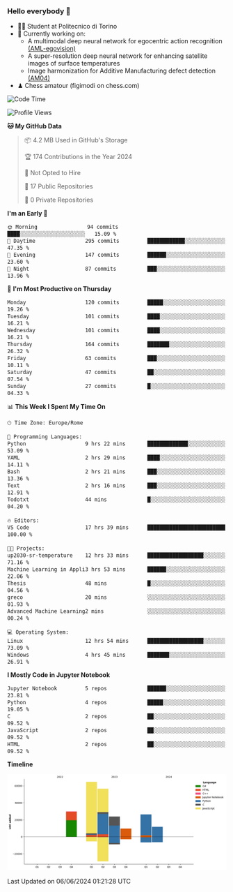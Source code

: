 ### Hello everybody 👋
- 🧑‍🎓 Student at Politecnico di Torino
- 🤖 Currently working on:
  - A multimodal deep neural network for egocentric action recognition [(AML-egovision)](https://github.com/figimodi/AML-egovision)
  - A super-resolution deep neural network for enhancing satellite images of surface temperatures
  - Image harmonization for Additive Manufacturing defect detection [(AM04)](https://github.com/figimodi/AM04)
- ♟ Chess amatour (figimodi on chess.com)

<!--
[![Figimodi's GitHub stats](https://github-readme-stats.vercel.app/api?username=figimodi&rank_icon=github&show_icons=true&include_all_commits=true)](https://github.com/figimodi/github-readme-stats)

![Top Langs](https://github-readme-stats.vercel.app/api/top-langs/?username=figimodi&layout=compact&)

[![Figimodi's WakaTime stats](https://github-readme-stats.vercel.app/api/wakatime?username=figimodi)](https://github.com/figimodi/github-readme-stats)
-->

<!--START_SECTION:waka-->
![Code Time](http://img.shields.io/badge/Code%20Time-156%20hrs%2058%20mins-blue)

![Profile Views](http://img.shields.io/badge/Profile%20Views-1-blue)

**🐱 My GitHub Data** 

> 📦 4.2 MB Used in GitHub's Storage 
 > 
> 🏆 174 Contributions in the Year 2024
 > 
> 🚫 Not Opted to Hire
 > 
> 📜 17 Public Repositories 
 > 
> 🔑 0 Private Repositories 
 > 
**I'm an Early 🐤** 

```text
🌞 Morning                94 commits          ████░░░░░░░░░░░░░░░░░░░░░   15.09 % 
🌆 Daytime                295 commits         ████████████░░░░░░░░░░░░░   47.35 % 
🌃 Evening                147 commits         ██████░░░░░░░░░░░░░░░░░░░   23.60 % 
🌙 Night                  87 commits          ███░░░░░░░░░░░░░░░░░░░░░░   13.96 % 
```
📅 **I'm Most Productive on Thursday** 

```text
Monday                   120 commits         █████░░░░░░░░░░░░░░░░░░░░   19.26 % 
Tuesday                  101 commits         ████░░░░░░░░░░░░░░░░░░░░░   16.21 % 
Wednesday                101 commits         ████░░░░░░░░░░░░░░░░░░░░░   16.21 % 
Thursday                 164 commits         ███████░░░░░░░░░░░░░░░░░░   26.32 % 
Friday                   63 commits          ███░░░░░░░░░░░░░░░░░░░░░░   10.11 % 
Saturday                 47 commits          ██░░░░░░░░░░░░░░░░░░░░░░░   07.54 % 
Sunday                   27 commits          █░░░░░░░░░░░░░░░░░░░░░░░░   04.33 % 
```


📊 **This Week I Spent My Time On** 

```text
🕑︎ Time Zone: Europe/Rome

💬 Programming Languages: 
Python                   9 hrs 22 mins       █████████████░░░░░░░░░░░░   53.09 % 
YAML                     2 hrs 29 mins       ████░░░░░░░░░░░░░░░░░░░░░   14.11 % 
Bash                     2 hrs 21 mins       ███░░░░░░░░░░░░░░░░░░░░░░   13.36 % 
Text                     2 hrs 16 mins       ███░░░░░░░░░░░░░░░░░░░░░░   12.91 % 
Todotxt                  44 mins             █░░░░░░░░░░░░░░░░░░░░░░░░   04.20 % 

🔥 Editors: 
VS Code                  17 hrs 39 mins      █████████████████████████   100.00 % 

🐱‍💻 Projects: 
up2030-sr-temperature    12 hrs 33 mins      ██████████████████░░░░░░░   71.16 % 
Machine Learning in Appli3 hrs 53 mins       ██████░░░░░░░░░░░░░░░░░░░   22.06 % 
Thesis                   48 mins             █░░░░░░░░░░░░░░░░░░░░░░░░   04.56 % 
greco                    20 mins             ░░░░░░░░░░░░░░░░░░░░░░░░░   01.93 % 
Advanced Machine Learning2 mins              ░░░░░░░░░░░░░░░░░░░░░░░░░   00.24 % 

💻 Operating System: 
Linux                    12 hrs 54 mins      ██████████████████░░░░░░░   73.09 % 
Windows                  4 hrs 45 mins       ███████░░░░░░░░░░░░░░░░░░   26.91 % 
```

**I Mostly Code in Jupyter Notebook** 

```text
Jupyter Notebook         5 repos             ██████░░░░░░░░░░░░░░░░░░░   23.81 % 
Python                   4 repos             █████░░░░░░░░░░░░░░░░░░░░   19.05 % 
C                        2 repos             ██░░░░░░░░░░░░░░░░░░░░░░░   09.52 % 
JavaScript               2 repos             ██░░░░░░░░░░░░░░░░░░░░░░░   09.52 % 
HTML                     2 repos             ██░░░░░░░░░░░░░░░░░░░░░░░   09.52 % 
```



**Timeline**

![Lines of Code chart](https://raw.githubusercontent.com/figimodi/figimodi/main/assets/bar_graph.png)


 Last Updated on 06/06/2024 01:21:28 UTC
<!--END_SECTION:waka-->

<!--
**figimodi/figimodi** is a ✨ _special_ ✨ repository because its `README.md` (this file) appears on your GitHub profile.

Here are some ideas to get you started:

- 🔭 I’m currently working on ...
- 🌱 I’m currently learning ...
- 👯 I’m looking to collaborate on ...
- 🤔 I’m looking for help with ...
- 💬 Ask me about ...
- 📫 How to reach me: ...
- 😄 Pronouns: ...
- ⚡ Fun fact: ...
-->
